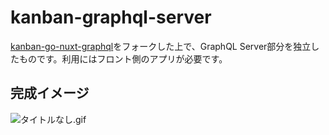 # kanban-graphql-server

[kanban-go-nuxt-graphql](https://github.com/MrFuku/kanban-go-nuxt-graphql)をフォークした上で、GraphQL Server部分を独立したものです。利用にはフロント側のアプリが必要です。

## 完成イメージ

![タイトルなし.gif](https://qiita-image-store.s3.ap-northeast-1.amazonaws.com/0/366929/a07236a8-2412-38fa-ade6-f112fc8fa786.gif)

